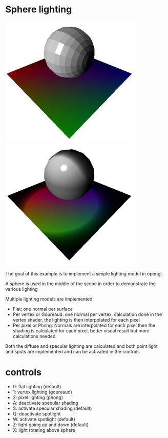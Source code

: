 # Sphere lighting

![screenshot1](../screenshots/sphere_light_1.png) ![screenshot2](../screenshots/sphere_light_2.png)

The goal of this example is to implement a simple lighting model in opengl.

A sphere is used in the middle of the scene in order to demonstrate the various lighting

Multiple lighting models are implemented:
- Flat: one normal per surface
- Per vertex or Goureaud: one normal per vertex, calculation done in the vertex shader, the lighting is then interpolated for each pixel
- Per pixel or Phong: Normals are interpolated for each pixel then the shading is calculated for each pixel, better visual result but more calculations needed

Both the diffuse and specular lighting are calculated and both point light and spots are implemented and can be activated in the controls

# controls
- 0: flat lighting (default)
- 1: vertex lighting (goureaud)
- 2: pixel lighting (phong)
- A: deactivate specular shading
- S: activate specular shading (default)
- Q: deactivate spotlight
- W: activate spotlight (default)
- Z: light going up and down (default)
- X: light rotating above sphere
